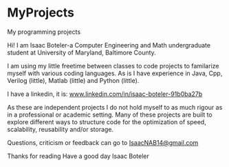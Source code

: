 # MyProjects
My programming projects


Hi! I am Isaac Boteler-a Computer Engineering and Math undergraduate student at University of Maryland, Baltimore County.

I am using my little freetime between classes to code projects to familarize myself with various coding languages. 
As is I have experience in Java, Cpp, Verilog (little), Matlab (little) and Python (little). 

I have a linkedin, it is: 
www.linkedin.com/in/isaac-boteler-91b0ba27b

As these are independent projects I do not hold myself to as much rigour as in a professional or academic setting.
Many of these projects are built to explore different ways to structure code for the optimization of speed, scalability, reusability and/or storage.

Questions, criticism or feedback can go to 
IsaacNAB14@gmail.com

Thanks for reading
Have a good day
Isaac Boteler
